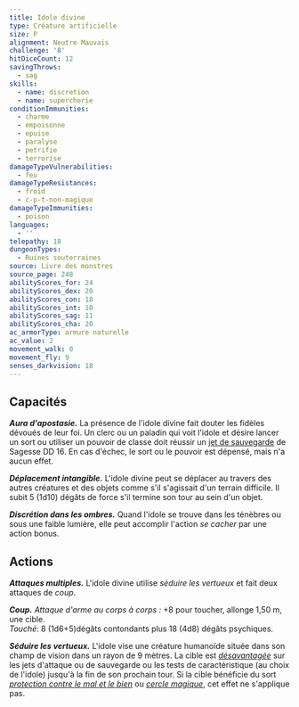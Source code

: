 ```yaml
---
title: Idole divine
type: Créature artificielle
size: P
alignment: Neutre Mauvais
challenge: '8'
hitDiceCount: 12
savingThrows:
  - sag
skills:
  - name: discretion
  - name: supercherie
conditionImmunities:
  - charme
  - empoisonne
  - epuise
  - paralyse
  - petrifie
  - terrorise
damageTypeVulnerabilities:
  - feu
damageTypeResistances:
  - froid
  - c-p-t-non-magique
damageTypeImmunities:
  - poison
languages:
  - ''
telepathy: 18
dungeonTypes:
  - Ruines souterraines
source: Livre des monstres
source_page: 248
abilityScores_for: 24
abilityScores_dex: 20
abilityScores_con: 18
abilityScores_int: 10
abilityScores_sag: 11
abilityScores_cha: 20
ac_armorType: armure naturelle
ac_value: 2
movement_walk: 0
movement_fly: 9
senses_darkvision: 18
---
```

## Capacités
**_Aura d'apostasie._** La présence de l'idole divine fait douter les fidèles dévoués de leur foi. Un clerc ou un paladin qui voit l'idole et désire lancer un sort ou utiliser un pouvoir de classe doit réussir un [jet de sauvegarde](/utiliser-les-caracteristiques/#jets-de-sauvegarde) de Sagesse DD 16. En cas d'échec, le sort ou le pouvoir est dépensé, mais n'a aucun effet.

**_Déplacement intangible._** L'idole divine peut se déplacer au travers des autres créatures et des objets comme s'il s'agissait d'un terrain difficile. Il subit 5 (1d10) dégâts de force s'il termine son tour au sein d'un objet.

**_Discrétion dans les ombres._** Quand l'idole se trouve dans les ténèbres ou sous une faible lumière, elle peut accomplir l'action _se cacher_ par une action bonus.

## Actions
**_Attaques multiples._** L'idole divine utilise _séduire les vertueux_ et fait deux attaques de _coup_.

**_Coup._** _Attaque d'arme au corps à corps :_ +8 pour toucher, allonge 1,50 m, une cible.  
_Touché_: 8 (1d6+5)dégâts contondants plus 18 (4d8) dégâts psychiques.

**_Séduire les vertueux._** L'idole vise une créature humanoïde située dans son champ de vision dans un rayon de 9 mètres. La cible est [_désavantagée_](/utiliser-les-caracteristiques/#avantage-et-desavantage) sur les jets d'attaque ou de sauvegarde ou les tests de caractéristique (au choix de l'idole) jusqu'à la fin de son prochain tour. Si la cible bénéficie du sort [_protection contre le mal et le bien_](/grimoire/protection-contre-le-mal-et-le-bien/) ou [_cercle magique_](/grimoire/cercle-magique/), cet effet ne s'applique pas.
